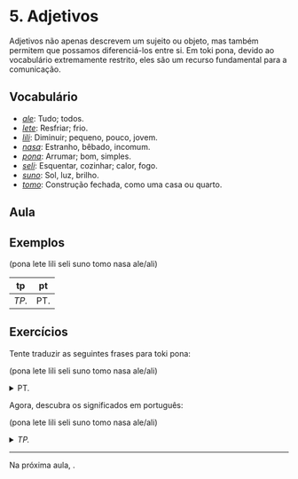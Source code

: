 # 5. Adjetivos

Adjetivos não apenas descrevem um sujeito ou objeto, mas também permitem que possamos diferenciá-los entre si. Em toki pona, devido ao vocabulário extremamente restrito, eles são um recurso fundamental para a comunicação.

## Vocabulário

- [_ale_](../recursos/dicionario.md#ale-ou-ali): Tudo; todos.
- [_lete_](../recursos/dicionario.md#lete): Resfriar; frio.
- [_lili_](../recursos/dicionario.md#lili): Diminuir; pequeno, pouco, jovem.
- [_nasa_](../recursos/dicionario.md#nasa): Estranho, bêbado, incomum.
- [_pona_](../recursos/dicionario.md#pona): Arrumar; bom, simples.
- [_seli_](../recursos/dicionario.md#seli): Esquentar, cozinhar; calor, fogo.
- [_suno_](../recursos/dicionario.md#suno): Sol, luz, brilho.
- [_tomo_](../recursos/dicionario.md#tomo): Construção fechada, como uma casa ou quarto.

## Aula

## Exemplos

(pona lete lili seli suno tomo nasa ale/ali)

tp | pt
-|-
_TP._ | PT.

## Exercícios

Tente traduzir as seguintes frases para toki pona:

(pona lete lili seli suno tomo nasa ale/ali)

<p>
<details><summary>PT.</summary><p><em>TP.</em></p></details>
</p>

Agora, descubra os significados em português:

(pona lete lili seli suno tomo nasa ale/ali)

<p>
<details><summary><em>TP.</em></summary><p>PT.</p></details>
</p>

---

Na próxima aula, .

